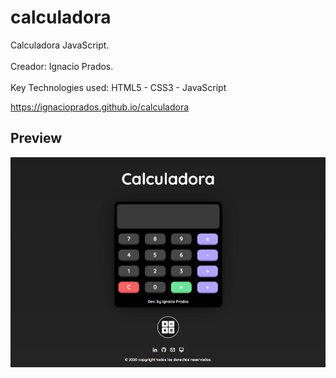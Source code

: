 # calculadora
Calculadora JavaScript.
<br><br>
 Creador: Ignacio Prados.
 <br><br>
 Key Technologies used: HTML5 - CSS3 - JavaScript
 
 https://ignacioprados.github.io/calculadora
 
 ## Preview

![banner](https://raw.githubusercontent.com/IgnacioPrados/web/gh-pages/assets/img/work3.JPG)
